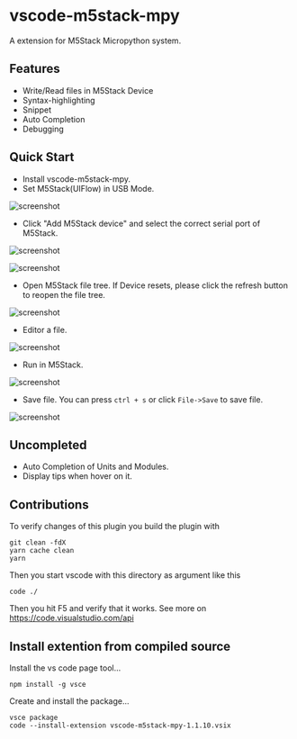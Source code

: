 # vscode-m5stack-mpy

A extension for M5Stack Micropython system.

## Features

- Write/Read files in M5Stack Device
- Syntax-highlighting
- Snippet
- Auto Completion
- Debugging

## Quick Start

- Install vscode-m5stack-mpy.
- Set M5Stack(UIFlow) in USB Mode.

![screenshot](./resources/quick-start-7.JPG)

- Click "Add M5Stack device" and select the correct serial port of M5Stack.

![screenshot](https://github.com/curdeveryday/vscode-m5stack-mpy/raw/master/resources/quick-start-1.png)

![screenshot](https://github.com/curdeveryday/vscode-m5stack-mpy/raw/master/resources/quick-start-2.png)

- Open M5Stack file tree. If Device resets, please click the refresh button to reopen the file tree.

![screenshot](https://github.com/curdeveryday/vscode-m5stack-mpy/raw/master/resources/quick-start-3.png)

- Editor a file.

![screenshot](https://github.com/curdeveryday/vscode-m5stack-mpy/raw/master/resources/quick-start-4.png)

- Run in M5Stack.

![screenshot](https://github.com/curdeveryday/vscode-m5stack-mpy/raw/master/resources/quick-start-5.png)

- Save file. You can press `ctrl + s` or click `File->Save` to save file.

![screenshot](https://github.com/curdeveryday/vscode-m5stack-mpy/raw/master/resources/quick-start-6.png)

## Uncompleted

- Auto Completion of Units and Modules.
- Display tips when hover on it.

## Contributions

To verify changes of this plugin you build the plugin with

```
git clean -fdX
yarn cache clean
yarn
```

Then you start vscode with this directory as argument like this

```
code ./
```

Then you hit F5 and verify that it works.
See more on https://code.visualstudio.com/api

## Install extention from compiled source

Install the vs code page tool...
```
npm install -g vsce
```

Create and install the package...
```
vsce package
code --install-extension vscode-m5stack-mpy-1.1.10.vsix 
```
